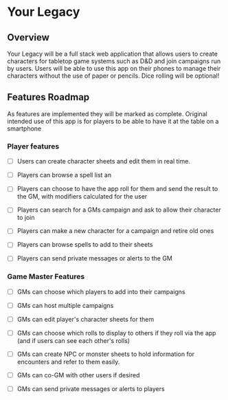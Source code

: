 # Your Legacy

## Overview

Your Legacy will be a full stack web application that allows users to create characters for tabletop game systems such as D&D and join campaigns run by users. Users will be able to use this app on their phones to manage their characters without the use of paper or pencils. Dice rolling will be optional!

## Features Roadmap

As features are implemented they will be marked as complete. Original intended use of this app is for players to be able to have it at the table on a smartphone 

### Player features
- [ ] Users can create character sheets and edit them in real time.
- [ ] Players can browse a spell list an
- [ ] Players can choose to have the app roll for them and send the result to the GM, with modifiers calculated for the user
- [ ] Players can search for a GMs campaign and ask to allow their character to join
- [ ] Players can make a new character for a campaign and retire old ones
- [ ] Players can browse spells to add to their sheets
- [ ] Players can send private messages or alerts to the GM


### Game Master Features
- [ ] GMs can choose which players to add into their campaigns
- [ ] GMs can host multiple campaigns
- [ ] GMs can edit player's character sheets for them
- [ ] GMs can choose which rolls to display to others if they roll via the app (and if users can see each other's rolls)
- [ ] GMs can create NPC or monster sheets to hold information for encounters and refer to them easily.
- [ ] GMs can co-GM with other users if desired
- [ ] GMs can send private messages or alerts to players

